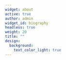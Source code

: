 ```yaml
---
widget: about
active: true
author: admin
widget_id: biography
headless: true
weight: 20
title: ""
design:
  background:
    text_color_light: true
---
```


